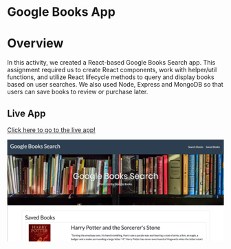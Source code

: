 # Google Books App

# Overview

In this activity, we created a React-based Google Books Search app. This assignment required us to create React components, work with helper/util functions, and utilize React lifecycle methods to query and display books based on user searches. We also used Node, Express and MongoDB so that users can save books to review or purchase later.

## Live App
[Click here to go to the live app!](https://googlebooks1127.herokuapp.com/saved)

![Screenshot of Clicky Game](https://github.com/jenerationx/googlebooks/blob/master/screenshot.png)